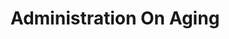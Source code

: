 ---
# This topic lives at
# https://digital.gov/topics/administration-on-aging

# Topic Title
title: "Administration On Aging"

# description — keep it short and clear
summary: ""

# Weight
weight: 1

# For more information on managing topics,
# see https://github.com/GSA/digitalgov.gov/wiki/topics
---